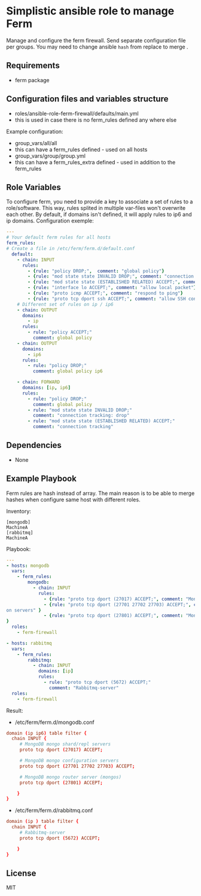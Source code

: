 Simplistic ansible role to manage Ferm
==========

Manage and configure the ferm firewall. Send separate configuration file per groups.
You may need to change ansible `hash` from replace to merge .

Requirements
------------

 - ferm package

Configuration files and variables structure
-------------------------------------------

 - roles/ansible-role-ferm-firewall/defaults/main.yml
  - this is used in case there is no ferm\_rules defined any where else

Example configuration:

 - group\_vars/all/all
  - this can have a ferm\_rules defined - used on all hosts
 - group\_vars/group/group.yml
  - this can have a ferm\_rules\_extra defined - used in addition to the ferm\_rules

Role Variables
--------------
To configure ferm, you need to provide a key to associate a set of rules to a role/software. This way, rules splited in multiple var-files won't overwrite each other.
By default, if domains isn't defined, it will apply rules to ip6 and ip domains.
Configuration exemple:

```yaml
---
# Your default ferm rules for all hosts
ferm_rules:
# Create a file in /etc/ferm/ferm.d/default.conf
  default:
    - chain: INPUT
      rules:
        - {rule: "policy DROP;",  comment: "global policy"}
        - {rule: "mod state state INVALID DROP;", comment: "connection tracking: drop"}
        - {rule: "mod state state (ESTABLISHED RELATED) ACCEPT;", comment: "connection tracking"}
        - {rule: "interface lo ACCEPT;", comment: "allow local packet"}
        - {rule: "proto icmp ACCEPT;", comment: "respond to ping"}
        - {rule: "proto tcp dport ssh ACCEPT;", comment: "allow SSH connections"}
    # Different set of rules on ip / ip6
    - chain: OUTPUT
      domains:
        - ip
      rules:
        - rule: "policy ACCEPT;"
          comment: global policy
    - chain: OUTPUT
      domains:
        - ip6
      rules:
        - rule: "policy DROP;"
          comment: global policy ip6

    - chain: FORWARD
      domains: [ip, ip6]
      rules:
        - rule: "policy DROP;"
          comment: global policy
        - rule: "mod state state INVALID DROP;"
          comment: "connection tracking: drop"
        - rule: "mod state state (ESTABLISHED RELATED) ACCEPT;"
          comment: "connection tracking"

```

Dependencies
------------
 - None

Example Playbook
----------------
Ferm rules are hash instead of array. The main reason is to be able to merge hashes when configure same host with different roles.

Inventory:
```
[mongodb]
MachineA
[rabbitmq]
MachineA
```
Playbook:
```yaml
---
- hosts: mongodb
  vars:
    - ferm_rules:
        mongodb:
          - chain: INPUT
            rules:
              - {rule: "proto tcp dport (27017) ACCEPT;", comment: "MongoDB mongo shard/repl servers"}
              - {rule: "proto tcp dport (27701 27702 27703) ACCEPT;", comment: "MongoDB mongo configurati\
on servers" }
              - {rule: "proto tcp dport (27801) ACCEPT;", comment: "MongoDB mongo router server (mongos)"\
}
  roles:
    - ferm-firewall

- hosts: rabbitmq
  vars:
    - ferm_rules:
        rabbitmq:
          - chain: INPUT
            domains: [ip]
            rules:
              - rule: "proto tcp dport (5672) ACCEPT;"
                comment: "Rabbitmq-server"
  roles:
    - ferm-firewall

```
Result:

 - /etc/ferm/ferm.d/mongodb.conf
```conf
domain (ip ip6) table filter {
  chain INPUT {
     # MongoDB mongo shard/repl servers
     proto tcp dport (27017) ACCEPT;

     # MongoDB mongo configuration servers
     proto tcp dport (27701 27702 27703) ACCEPT;

     # MongoDB mongo router server (mongos)
     proto tcp dport (27801) ACCEPT;

    }
}
```
 -  /etc/ferm/ferm.d/rabbitmq.conf
```conf
domain (ip ) table filter {
  chain INPUT {
     # Rabbitmq-server
     proto tcp dport (5672) ACCEPT;

    }
}
```


License
-------

MIT
